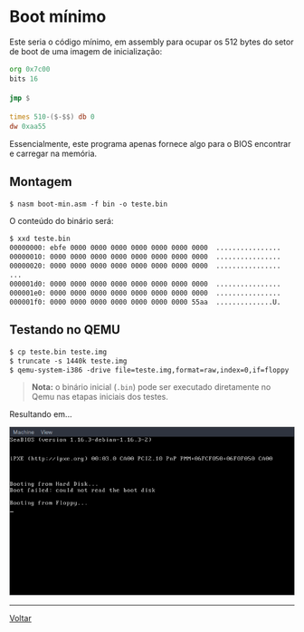 # Boot mínimo

Este seria o código mínimo, em assembly para ocupar os 512 bytes do setor de
boot de uma imagem de inicialização:

```asm
org 0x7c00
bits 16

jmp $

times 510-($-$$) db 0
dw 0xaa55
```

Essencialmente, este programa apenas fornece algo para o BIOS encontrar e
carregar na memória.

## Montagem

```
$ nasm boot-min.asm -f bin -o teste.bin
```

O conteúdo do binário será:

```
$ xxd teste.bin
00000000: ebfe 0000 0000 0000 0000 0000 0000 0000  ................
00000010: 0000 0000 0000 0000 0000 0000 0000 0000  ................
00000020: 0000 0000 0000 0000 0000 0000 0000 0000  ................
...
000001d0: 0000 0000 0000 0000 0000 0000 0000 0000  ................
000001e0: 0000 0000 0000 0000 0000 0000 0000 0000  ................
000001f0: 0000 0000 0000 0000 0000 0000 0000 55aa  ..............U.
```

## Testando no QEMU

```
$ cp teste.bin teste.img
$ truncate -s 1440k teste.img
$ qemu-system-i386 -drive file=teste.img,format=raw,index=0,if=floppy
```

> **Nota:** o binário inicial (`.bin`) pode ser executado diretamente no Qemu
> nas etapas iniciais dos testes.

Resultando em...

![Janela do QEMU](pic/boot-min-screen.png)


---

[Voltar](../README.md#conceitos)

